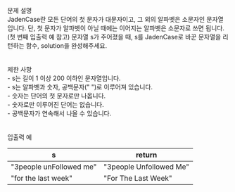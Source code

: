 <div class='title'>문제 설명</div>
<div class='textBox'>JadenCase란 모든 단어의 첫 문자가 대문자이고, 그 외의 알파벳은 소문자인 문자열입니다. 단, 첫 문자가 알파벳이 아닐 때에는 이어지는 알파벳은 소문자로 쓰면 됩니다. (첫 번째 입출력 예 참고)
문자열 s가 주어졌을 때, s를 JadenCase로 바꾼 문자열을 리턴하는 함수, solution을 완성해주세요.</div>
</br>
<div class='line'></div>
</br>
<div class='title'>제한 사항</div>
<div class='restriction'>- s는 길이 1 이상 200 이하인 문자열입니다.</div>
<div class='restriction'>- s는 알파벳과 숫자, 공백문자(" ")로 이루어져 있습니다.</div>
<div class='restriction2'>- 숫자는 단어의 첫 문자로만 나옵니다.</div>
<div class='restriction2'>- 숫자로만 이루어진 단어는 없습니다.</div>
<div class='restriction2'>- 공백문자가 연속해서 나올 수 있습니다.</div>
</br>
<div class='line'></div>
</br>
<div class='title'>입출력 예</div>
<table class='table'>
<thead>
<tr>
<th>s</th>
<th>return</th>
</tr>
</thead>
<tbody>
<tr>
<td>"3people unFollowed me"</td>
<td>"3people Unfollowed Me"</td>
</tr>
<tr>
<td>"for the last week"</td>
<td>"For The Last Week"</td>
</tr>
</tbody>
</table>
</br>
